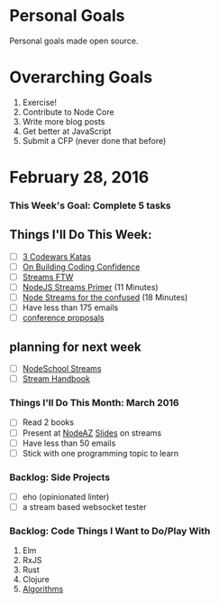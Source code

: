 Personal Goals
==============

Personal goals made open source.

# Overarching Goals
1. Exercise!
2. Contribute to Node Core
3. Write more blog posts
4. Get better at JavaScript
5. Submit a CFP (never done that before)

# February 28, 2016

### This Week's Goal: Complete 5 tasks

## Things I'll Do This Week:
- [ ] [3 Codewars Katas](http://www.codewars.com/)
- [ ] [On Building Coding Confidence](http://iheanyi.com/blog/on-building-coding-confidence/)
- [ ] [Streams FTW](https://jakearchibald.com/2016/streams-ftw/)
- [ ] [NodeJS Streams Primer](https://www.youtube.com/watch?v=yOSNQZm3Trw&list=PLLO-uAO11Coy6oIomjkQlXmkubI4Dizqm&index=1) (11 Minutes)
- [ ] [Node Streams for the confused](https://www.youtube.com/watch?v=9llfAByho98&list=PLLO-uAO11Coy6oIomjkQlXmkubI4Dizqm&index=3) (18 Minutes)
- [ ] Have less than 175 emails
- [ ] [conference proposals](http://rckbt.me/2014/01/conference-proposals/)

## planning for next week
- [ ] [NodeSchool Streams](https://github.com/substack/stream-adventure)
- [ ] [Stream Handbook](https://github.com/substack/stream-handbook)

### Things I'll Do This Month: March 2016
- [ ] Read 2 books
- [ ] Present at [NodeAZ](http://www.meetup.com/NodeAZ/) [Slides](http://www.decksetapp.com/) on streams
- [ ] Have less than 50 emails
- [ ] Stick with one programming topic to learn

### Backlog: Side Projects
- [ ] eho (opinionated linter)
- [ ] a stream based websocket tester

### Backlog: Code Things I Want to Do/Play With
1. Elm
2. RxJS
3. Rust
4. Clojure
5. [Algorithms](https://www.coursera.org/learn/algorithmic-toolbox/)
